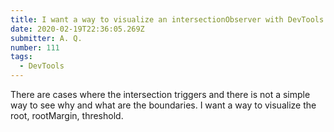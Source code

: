 ```yaml
---
title: I want a way to visualize an intersectionObserver with DevTools
date: 2020-02-19T22:36:05.269Z
submitter: A. Q.
number: 111
tags:
  - DevTools
---
```

There are cases where the intersection triggers and there is not a simple way to see why and what are the boundaries. I want a way to visualize the root, rootMargin, threshold.
